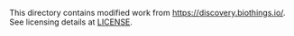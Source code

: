 This directory contains modified work from https://discovery.biothings.io/. See licensing details at [LICENSE](./LICENSE).

